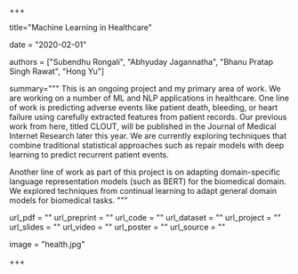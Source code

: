 +++

title="Machine Learning in Healthcare"

date = "2020-02-01"

authors = ["Subendhu Rongali", "Abhyuday Jagannatha", "Bhanu Pratap Singh Rawat", "Hong Yu"]

summary="""
This is an ongoing project and my primary area of work. We are working on a number of ML and NLP applications in healthcare. One line of work is predicting adverse events like patient death, bleeding, or heart failure using carefully extracted features from patient records. Our previous work from here, titled CLOUT, will be published in the Journal of Medical Internet Research later this year. We are currently exploring techniques that combine traditional statistical approaches such as repair models with deep learning to predict recurrent patient events.

Another line of work as part of this project is on adapting domain-specific language representation models (such as BERT) for the biomedical domain. We explored techniques from continual learning to adapt general domain models for biomedical tasks.
"""

url_pdf = ""
url_preprint = ""
url_code = ""
url_dataset = ""
url_project = ""
url_slides = ""
url_video = ""
url_poster = ""
url_source = ""

image = "health.jpg"

+++
